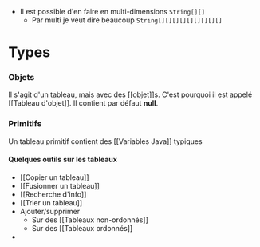 - Il est possible d'en faire en multi-dimensions `String[][]`
	- Par multi je veut dire beaucoup `String[][][][][][][][][]`
# Types
### Objets
Il s'agit d'un tableau, mais avec des [[objet]]s. C'est pourquoi il est appelé [[Tableau d'objet]]. Il contient par défaut **null**.
### Primitifs
Un tableau primitif contient des [[Variables Java]] typiques



#### Quelques outils sur les tableaux
- [[Copier un tableau]]
- [[Fusionner un tableau]]
- [[Recherche d'info]]
- [[Trier un tableau]]
- Ajouter/supprimer
	- Sur des [[Tableaux non-ordonnés]]
	- Sur des [[Tableaux ordonnés]]
- 